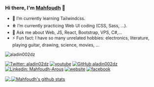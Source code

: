### Hi there, I'm [Mahfoudh](https://aladin002dz.github.io/) 👋

- 🌱 I’m currently learning Tailwindcss.
- ⛹ I’m currently practicing Web UI coding (CSS, Sass, ...).
- 💬 Ask me about Web, JS, React, Bootstrap, VPS, C#,...
- ⚡ Fun fact: I have so many unrelated hobbies: electronics, literature, playing guitar, drawing, science, movies, ...
 <img src="https://komarev.com/ghpvc/?username=aladin002dz&label=Views&color=blue&style=plastic" alt="aladin002dz" />  
   
[![Twitter: aladin02dz](https://img.shields.io/twitter/follow/aladin002dz?style=social)](https://twitter.com/aladin002dz)
[![youtube](https://img.shields.io/badge/-subscribe-ff0000?style=flat-square&logo=youtube&logoColor=white)](https://www.youtube.com/channel/UCs03m_fP9-ijDyHmj15m-Jw?view_as=subscriber)
[![GitHub aladin002dz](https://img.shields.io/github/followers/aladin002dz?label=follow&style=social)](https://github.com/aladin002dz)
[![Linkedin: Mahfoudh-Arous](https://img.shields.io/badge/-MahfoudhArous-blue?style=flat-square&logo=Linkedin&logoColor=white&link=https://www.linkedin.com/in/mahfoudh-arous/)](https://www.linkedin.com/in/mahfoudh-arous/)
[![website](https://img.shields.io/badge/website-aladinstudio-2648ff?style=flat-square&logo=google-chrome&color=informational)](https://aladin002dz.github.io/)
[![facebook](https://img.shields.io/badge/-MahfoudhArous-0084FF?style=flat-square&logo=facebook&logoColor=white)](https://facebook.com/mahfoudh.arous/)

<a href="https://github.com/aladin002dz">
  <img align="center" src="https://github-readme-stats.vercel.app/api/top-langs/?username=aladin002dz&theme=light&hide_langs_below=1" />
</a>
<a href="https://github.com/aladin002dz">
 <img align="center" src="https://github-readme-stats.vercel.app/api?username=aladin002dz&show_icons=true&theme=light&line_height=27" alt="Mahfoudh's github stats"/>
</a>
